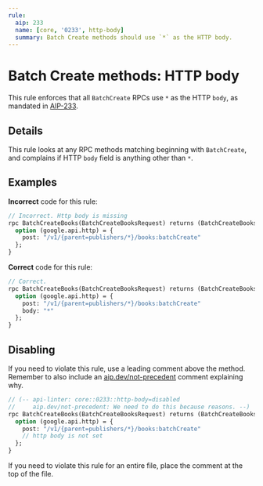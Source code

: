 ```yaml
---
rule:
  aip: 233
  name: [core, '0233', http-body]
  summary: Batch Create methods should use `*` as the HTTP body.
---
```


# Batch Create methods: HTTP body 

This rule enforces that all `BatchCreate` RPCs use `*` as the HTTP `body`, as 
mandated in [AIP-233][].

## Details

This rule looks at any RPC methods matching beginning with `BatchCreate`, and
complains if HTTP `body` field is anything other than `*`.

## Examples

**Incorrect** code for this rule:

```proto
// Incorrect. Http body is missing
rpc BatchCreateBooks(BatchCreateBooksRequest) returns (BatchCreateBooksResponse) {
  option (google.api.http) = {
    post: "/v1/{parent=publishers/*}/books:batchCreate"
  };
}
```

**Correct** code for this rule:

```proto
// Correct.
rpc BatchCreateBooks(BatchCreateBooksRequest) returns (BatchCreateBooksResponse) {
  option (google.api.http) = {
    post: "/v1/{parent=publishers/*}/books:batchCreate"
    body: "*"
  };
}
```

## Disabling

If you need to violate this rule, use a leading comment above the method.
Remember to also include an [aip.dev/not-precedent][] comment explaining why.

```proto
// (-- api-linter: core::0233::http-body=disabled
//     aip.dev/not-precedent: We need to do this because reasons. --)
rpc BatchCreateBooks(BatchCreateBooksRequest) returns (BatchCreateBooksResponse) {
  option (google.api.http) = {
    post: "/v1/{parent=publishers/*}/books:batchCreate"
    // http body is not set
  };
}
```

If you need to violate this rule for an entire file, place the comment at the
top of the file.

[aip-233]: https://aip.dev/233
[aip.dev/not-precedent]: https://aip.dev/not-precedent
